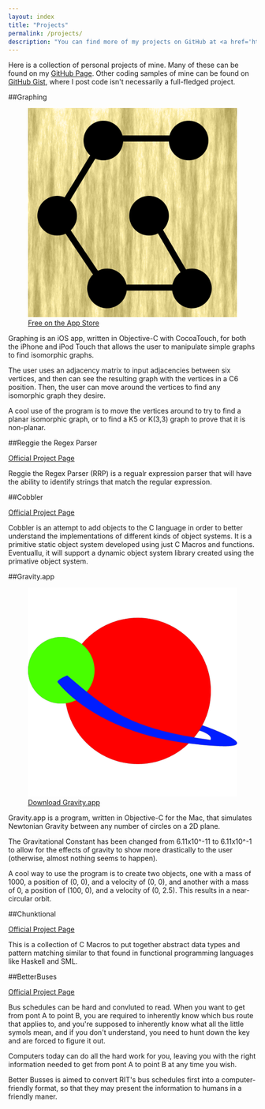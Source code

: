 ```yaml
---
layout: index
title: "Projects"
permalink: /projects/
description: "You can find more of my projects on GitHub at <a href='http://github.com/Altece'>github.com/Altece</a>."
---
```


Here is a collection of personal projects of mine. Many of these
can be found on my [GitHub Page](http://github.com/Altece). Other
coding samples of mine can be found on [GitHub Gist](http://gist.github.com/altece),
where I post code isn't necessarily a full-fledged project.

##Graphing

<figure>
<img src='/images/projects/Graphing/GraphingIco.png' class='medium' />
<figcaption>
<a href="http://itunes.apple.com/app/graphing/id481789533?mt=8">Free on the App Store</a>
</figcaption>
</figure>

Graphing is an iOS app, written in Objective-C with CocoaTouch,
for both the iPhone and iPod Touch that allows the user to
manipulate simple graphs to find isomorphic graphs.

The user uses an adjacency matrix to input adjacencies between
six vertices, and then can see the resulting graph with the
vertices in a C6 position. Then, the user can move around the
vertices to find any isomorphic graph they desire.

A cool use of the program is to move the vertices around to try
to find a planar isomorphic graph, or to find a K5 or K(3,3) graph
to prove that it is non-planar.


##Reggie the Regex Parser

[Official Project Page][reggie]

Reggie the Regex Parser (RRP) is a regualr expression parser that 
will have the ability to identify strings that match the regular 
expression.


##Cobbler

[Official Project Page][cobbler]

Cobbler is an attempt to add objects to the C language in order to 
better understand the implementations of different kinds of object 
systems. It is a primitive static object system developed using just 
C Macros and functions. Eventuallu, it will support a dynamic object 
system library created using the primative object system.


##Gravity.app

<figure>
<img src="/images/projects/Gravity/GravityIco.png" class="medium" />
<figcaption>
<a href="https://docs.google.com/leaf?id=0B_GG5K1tAsKLNzE4ZDBlODAtZTY4ZS00YWI0LWEyZjItN2IxZjRmOTg3Mjg3&hl=en_US">Download Gravity.app</a>
</figcaption>
</figure>

Gravity.app is a program, written in Objective-C for the Mac, 
that simulates Newtonian Gravity between any number of circles 
on a 2D plane.

The Gravitational Constant has been changed from 6.11x10^-11 
to 6.11x10^-1 to allow for the effects of gravity to show 
more drastically to the user (otherwise, almost nothing seems 
to happen).

A cool way to use the program is to create two objects, one
with a mass of 1000, a position of (0, 0), and a velocity of
(0, 0), and another with a mass of 0, a position of (100, 0),
and a velocity of (0, 2.5). This results in a near-circular
orbit.


##Chunktional

[Official Project Page][chunktional]

This is a collection of C Macros to put together abstract data types 
and pattern matching similar to that found in functional programming 
languages like Haskell and SML.


##BetterBuses

[Official Project Page][betterbusses]

Bus schedules can be hard and convluted to read. When you want to get 
from pont A to point B, you are required to inherently know which bus 
route that applies to, and you're supposed to inherently know what all 
the little symols mean, and if you don't understand, you need to hunt 
down the key and are forced to figure it out.

Computers today can do all the hard work for you, leaving you with the 
right information needed to get from pont A to point B at any time you wish.

Better Busses is aimed to convert RIT's bus schedules first into a 
computer-friendly format, so that they may present the information to 
humans in a friendly maner.


[reggie]: http://brun.ws/Reggie-the-Regex-Parser/
[cobbler]: http://brun.ws/Cobbler/
[chunktional]: http://brun.ws/Chunktional
[betterbusses]: http://brun.ws/BetterBuses/
